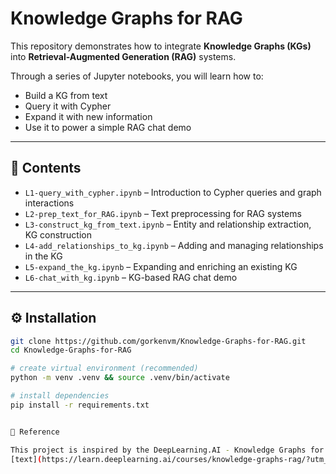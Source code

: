 # Knowledge Graphs for RAG

This repository demonstrates how to integrate **Knowledge Graphs (KGs)** into **Retrieval-Augmented Generation (RAG)** systems.  

Through a series of Jupyter notebooks, you will learn how to:  
- Build a KG from text  
- Query it with Cypher  
- Expand it with new information  
- Use it to power a simple RAG chat demo  

---

## 📂 Contents

- `L1-query_with_cypher.ipynb` – Introduction to Cypher queries and graph interactions  
- `L2-prep_text_for_RAG.ipynb` – Text preprocessing for RAG systems  
- `L3-construct_kg_from_text.ipynb` – Entity and relationship extraction, KG construction  
- `L4-add_relationships_to_kg.ipynb` – Adding and managing relationships in the KG  
- `L5-expand_the_kg.ipynb` – Expanding and enriching an existing KG  
- `L6-chat_with_kg.ipynb` – KG-based RAG chat demo  

---

## ⚙️ Installation

```bash
git clone https://github.com/gorkenvm/Knowledge-Graphs-for-RAG.git
cd Knowledge-Graphs-for-RAG

# create virtual environment (recommended)
python -m venv .venv && source .venv/bin/activate

# install dependencies
pip install -r requirements.txt


📖 Reference

This project is inspired by the DeepLearning.AI - Knowledge Graphs for RAG course.
[text](https://learn.deeplearning.ai/courses/knowledge-graphs-rag/?utm_source=chatgpt.com)